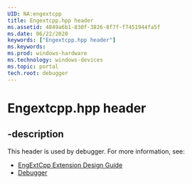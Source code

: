 ```yaml
---
UID: NA:engextcpp
title: Engextcpp.hpp header
ms.assetid: 4849a6b1-830f-3826-8f7f-f7451944fa5f
ms.date: 06/22/2020
keywords: ["Engextcpp.hpp header"]
ms.keywords: 
ms.prod: windows-hardware
ms.technology: windows-devices
ms.topic: portal
tech.root: debugger
---
```


# Engextcpp.hpp header

## -description

This header is used by debugger. For more information, see:

- [EngExtCpp Extension Design Guide](engextcpp-extension-design-guide.md)
- [Debugger](../_debugger/index.md)
